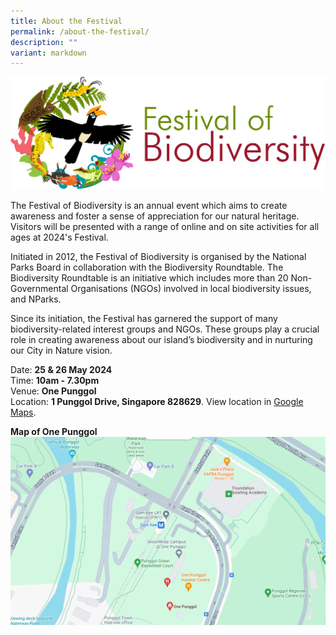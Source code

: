 ```yaml
---
title: About the Festival
permalink: /about-the-festival/
description: ""
variant: markdown
---
```

![Alt text for image on Isomer site](/images/FOBlogo.png)

The Festival of Biodiversity is an annual event which aims to create awareness and foster a sense of appreciation for our natural heritage. Visitors will be presented with a range of online and on site activities for all ages at 2024's Festival.

Initiated in 2012, the Festival of Biodiversity is organised by the National Parks Board in collaboration with the Biodiversity Roundtable. The Biodiversity Roundtable is an initiative which includes more than 20 Non-Governmental Organisations (NGOs) involved in local biodiversity issues, and NParks.

Since its initiation, the Festival has garnered the support of many biodiversity-related interest groups and NGOs. These groups play a crucial role in creating awareness about our island’s biodiversity and in nurturing our City in Nature vision.

Date: **25 & 26 May 2024**\
Time: **10am - 7.30pm**\
Venue: **One Punggol**\
Location: **1 Punggol Drive, Singapore 828629**. View location in [Google Maps](https://www.google.com/maps/place/One+Punggol/@1.408466,103.9024431,17z/data=!4m10!1m2!2m1!1sone+punggol!3m6!1s0x31da157f33fe053b:0x22c895b7626afa09!8m2!3d1.408253!4d103.9050387!15sCgtvbmUgcHVuZ2dvbJIBEGNvbW11bml0eV9jZW50ZXLgAQA!16s%2Fg%2F11gy3hq8f1?entry=ttu7k).

**Map of One Punggol**
![](/images/One_Punggol.png)